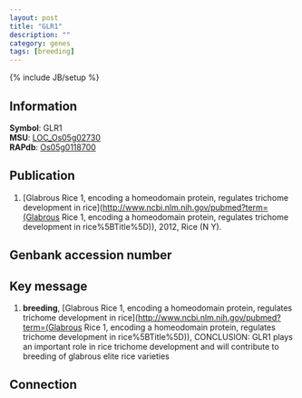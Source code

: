```yaml
---
layout: post
title: "GLR1"
description: ""
category: genes
tags: [breeding]
---
```

{% include JB/setup %}

## Information
__Symbol__: GLR1  
__MSU__: [LOC_Os05g02730](http://rice.plantbiology.msu.edu/cgi-bin/ORF_infopage.cgi?orf=LOC_Os05g02730)  
__RAPdb__: [Os05g0118700](http://rapdb.dna.affrc.go.jp/viewer/gbrowse_details/irgsp1?name=Os05g0118700)  

## Publication
1. [Glabrous Rice 1, encoding a homeodomain protein, regulates trichome development in rice](http://www.ncbi.nlm.nih.gov/pubmed?term=(Glabrous Rice 1, encoding a homeodomain protein, regulates trichome development in rice%5BTitle%5D)), 2012, Rice (N Y).

## Genbank accession number

## Key message
1. __breeding__, [Glabrous Rice 1, encoding a homeodomain protein, regulates trichome development in rice](http://www.ncbi.nlm.nih.gov/pubmed?term=(Glabrous Rice 1, encoding a homeodomain protein, regulates trichome development in rice%5BTitle%5D)),  CONCLUSION: GLR1 plays an important role in rice trichome development and will contribute to breeding of glabrous elite rice varieties

## Connection


